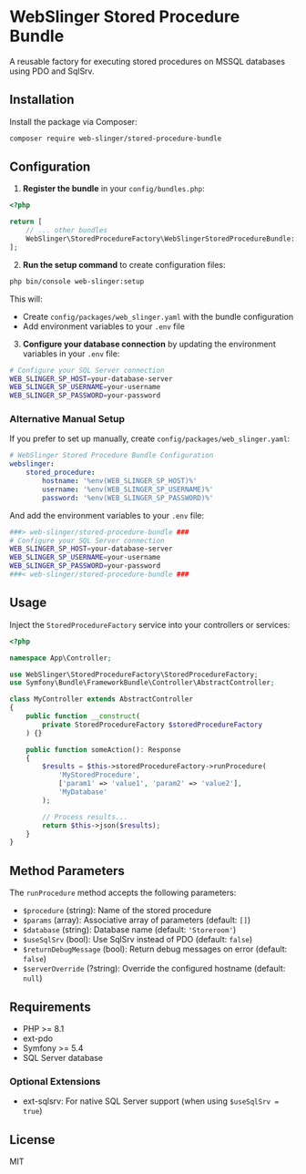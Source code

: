 # WebSlinger Stored Procedure Bundle

A reusable factory for executing stored procedures on MSSQL databases using PDO and SqlSrv.

## Installation

Install the package via Composer:

```bash
composer require web-slinger/stored-procedure-bundle
```

## Configuration

1. **Register the bundle** in your `config/bundles.php`:

```php
<?php

return [
    // ... other bundles
    WebSlinger\StoredProcedureFactory\WebSlingerStoredProcedureBundle::class => ['all' => true],
];
```

2. **Run the setup command** to create configuration files:

```bash
php bin/console web-slinger:setup
```

This will:
- Create `config/packages/web_slinger.yaml` with the bundle configuration
- Add environment variables to your `.env` file

3. **Configure your database connection** by updating the environment variables in your `.env` file:

```bash
# Configure your SQL Server connection
WEB_SLINGER_SP_HOST=your-database-server
WEB_SLINGER_SP_USERNAME=your-username
WEB_SLINGER_SP_PASSWORD=your-password
```

### Alternative Manual Setup

If you prefer to set up manually, create `config/packages/web_slinger.yaml`:

```yaml
# WebSlinger Stored Procedure Bundle Configuration
webslinger:
    stored_procedure:
        hostname: '%env(WEB_SLINGER_SP_HOST)%'
        username: '%env(WEB_SLINGER_SP_USERNAME)%'
        password: '%env(WEB_SLINGER_SP_PASSWORD)%'
```

And add the environment variables to your `.env` file:

```bash
###> web-slinger/stored-procedure-bundle ###
# Configure your SQL Server connection
WEB_SLINGER_SP_HOST=your-database-server
WEB_SLINGER_SP_USERNAME=your-username
WEB_SLINGER_SP_PASSWORD=your-password
###< web-slinger/stored-procedure-bundle ###
```

## Usage

Inject the `StoredProcedureFactory` service into your controllers or services:

```php
<?php

namespace App\Controller;

use WebSlinger\StoredProcedureFactory\StoredProcedureFactory;
use Symfony\Bundle\FrameworkBundle\Controller\AbstractController;

class MyController extends AbstractController
{
    public function __construct(
        private StoredProcedureFactory $storedProcedureFactory
    ) {}

    public function someAction(): Response
    {
        $results = $this->storedProcedureFactory->runProcedure(
            'MyStoredProcedure',
            ['param1' => 'value1', 'param2' => 'value2'],
            'MyDatabase'
        );

        // Process results...
        return $this->json($results);
    }
}
```

## Method Parameters

The `runProcedure` method accepts the following parameters:

- `$procedure` (string): Name of the stored procedure
- `$params` (array): Associative array of parameters (default: `[]`)
- `$database` (string): Database name (default: `'Storeroom'`)
- `$useSqlSrv` (bool): Use SqlSrv instead of PDO (default: `false`)
- `$returnDebugMessage` (bool): Return debug messages on error (default: `false`)
- `$serverOverride` (?string): Override the configured hostname (default: `null`)

## Requirements

- PHP >= 8.1
- ext-pdo
- Symfony >= 5.4
- SQL Server database

### Optional Extensions

- ext-sqlsrv: For native SQL Server support (when using `$useSqlSrv = true`)

## License

MIT